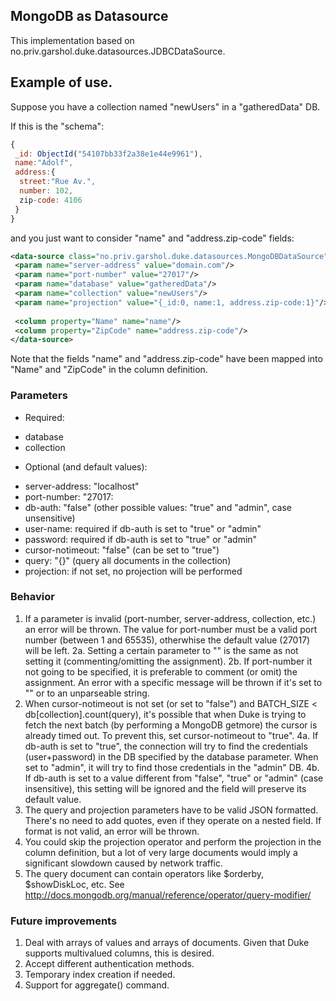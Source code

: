 ## MongoDB as Datasource

This implementation based on no.priv.garshol.duke.datasources.JDBCDataSource.


## Example of use.

Suppose you have a collection named "newUsers" in a "gatheredData" DB. 

If this is the "schema":

```javascript
{
 _id: ObjectId("54107bb33f2a38e1e44e9961"),
 name:"Adolf",
 address:{
  street:"Rue Av.",
  number: 102,
  zip-code: 4106
 }
}
```

and you just want to consider "name" and "address.zip-code" fields:

```xml
<data-source class="no.priv.garshol.duke.datasources.MongoDBDataSource">
 <param name="server-address" value="domain.com"/>
 <param name="port-number" value="27017"/>
 <param name="database" value="gatheredData"/>
 <param name="collection" value="newUsers"/>
 <param name="projection" value="{_id:0, name:1, address.zip-code:1}"/>
 
 <column property="Name" name="name"/>
 <column property="ZipCode" name="address.zip-code"/>
</data-source>
```

Note that the fields "name" and "address.zip-code" have been mapped into "Name" and "ZipCode" in the column definition.

### Parameters

- Required:
 * database
 * collection

- Optional (and default values):
 * server-address: "localhost"
 * port-number: "27017:
 * db-auth: "false" (other possible values: "true" and "admin", case unsensitive)
 * user-name: required if db-auth is set to "true" or "admin"
 * password: required if db-auth is set to "true" or "admin"
 * cursor-notimeout: "false" (can be set to "true")
 * query: "{}" (query all documents in the collection)
 * projection: if not set, no projection will be performed
 
### Behavior

1. If a parameter is invalid (port-number, server-address, collection, etc.) an error will be thrown. The value for port-number must be a valid port number (between 1 and 65535), otherwhise the default value (27017) will be left.
2a. Setting a certain parameter to "" is the same as not setting it (commenting/omitting the assignment).
2b. If port-number it not going to be specified, it is preferable to comment (or omit) the assignment. An error with a specific message will be thrown if it's set to "" or to an unparseable string.
3. When cursor-notimeout is not set (or set to "false") and BATCH_SIZE < db[collection].count(query), it's possible that when Duke is trying to fetch the next batch (by performing a MongoDB getmore) the cursor is already timed out. To prevent this, set cursor-notimeout to "true".
4a. If db-auth is set to "true", the connection will try to find the credentials (user+password) in the DB specified by the database parameter. When set to "admin", it will try to find those credentials in the "admin" DB. 
4b. If db-auth is set to a value different from "false", "true" or "admin" (case insensitive), this setting will be ignored and the field will preserve its default value.
5. The query and projection parameters have to be valid JSON formatted. There's no need to add quotes, even if they operate on a nested field. If format is not valid, an error will be thrown.
6. You could skip the projection operator and perform the projection in the column definition, but a lot of very large documents would imply a significant slowdown caused by network traffic.
7. The query document can contain operators like $orderby, $showDiskLoc, etc. See http://docs.mongodb.org/manual/reference/operator/query-modifier/

### Future improvements
1. Deal with arrays of values and arrays of documents. Given that Duke supports multivalued columns, this is desired.
2. Accept different authentication methods.
3. Temporary index creation if needed.
4. Support for aggregate() command.